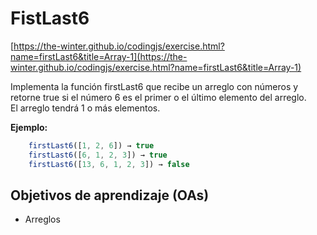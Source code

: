 # FistLast6

[https://the-winter.github.io/codingjs/exercise.html?name=firstLast6&title=Array-1](https://the-winter.github.io/codingjs/exercise.html?name=firstLast6&title=Array-1)

 Implementa la función firstLast6 que recibe un arreglo con números y retorne
 true si el número 6 es el primer o el último elemento del arreglo.  
 El arreglo
 tendrá 1 o más elementos.

__Ejemplo:__

 ```js
     firstLast6([1, 2, 6]) → true
     firstLast6([6, 1, 2, 3]) → true
     firstLast6([13, 6, 1, 2, 3]) → false
 ```

## Objetivos de aprendizaje (OAs)

- Arreglos
